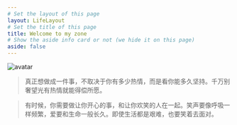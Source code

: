 ```yaml
---
# Set the layout of this page
layout: LifeLayout
# Set the title of this page
title: Welcome to my zone
# Show the aside info card or not (we hide it on this page)
aside: false
---
```

![avatar](https://timgsa.baidu.com/timg?image&quality=80&size=b9999_10000&sec=1555867605646&di=b033956501f00885eeab070754c256d0&imgtype=0&src=http%3A%2F%2Ffile.digitaling.com%2FeImg%2Fuimages%2F20180830%2F1535618546944620.jpg)

> 真正想做成一件事，不取决于你有多少热情，而是看你能多久坚持。千万别奢望光有热情就能得偿所愿。

> 有时候，你需要做让你开心的事，和让你欢笑的人在一起。笑声要像呼吸一样频繁，爱要和生命一般长久。即使生活都是艰难，也要笑着去面对。
